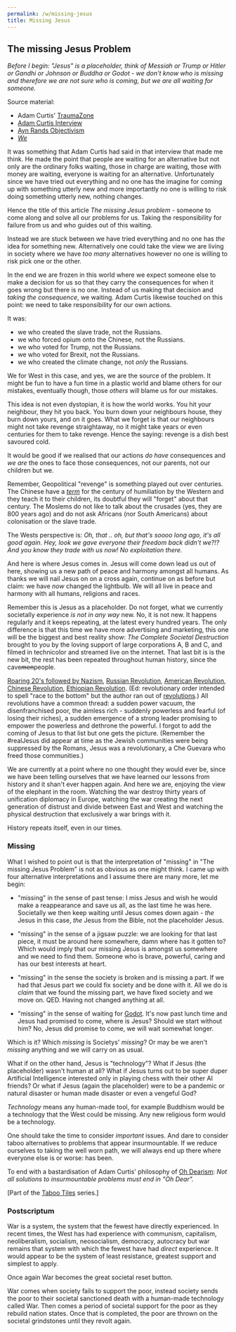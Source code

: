 ```yaml
---
permalink: /w/missing-jesus
title: Missing Jesus
---
```


## The missing Jesus Problem

*Before I begin: "Jesus" is a placeholder, think of Messiah or Trump or Hitler or Gandhi or Johnson or Buddha or Godot - we don't know who is missing and therefore we are not sure who is coming, but we are all waiting for someone.*

Source material:

- Adam Curtis' [TraumaZone](https://en.wikipedia.org/wiki/Russia_1985–1999:_TraumaZone)
- [Adam Curtis Interview](https://www.youtube.com/watch?v=663vLIYBcpI) 
- [Ayn Rands Objectivism](https://en.wikipedia.org/wiki/Objectivism)
- [*We*](https://en.wikipedia.org/wiki/We_(novel))

It was something that Adam Curtis had said in that interview that made me think. He made the point that people are waiting for an alternative but not only are the ordinary folks waiting, those in charge are waiting, those with money are waiting, everyone is waiting for an alternative. Unfortunately since we have tried out everything and no one has the imagine for coming up with something utterly new and more importantly no one is willing to risk doing something utterly new, nothing changes.

Hence the title of this article *The missing Jesus problem* - someone to come along and solve all our problems for us. Taking the responsibility for failure from us and who guides out of this waiting.

Instead we are stuck between we have tried everything and no one has  *the* idea for something new. Alternatively one could take the view we are living in society where we have *too many* alternatives however no one is willing to risk pick one or the other.

In the end we are frozen in this world where we expect someone else to make a decision for us so that they carry the consequences for when it goes wrong but there is no one. Instead of us making that decision and *taking the consequence*, we waiting. Adam Curtis likewise touched on this point: we need to take responsibility for our own actions.

It was:

- we who created the slave trade, not the Russians.
- we who forced opium onto the Chinese, not the Russians.
- we who voted for Trump, not the Russians. 
- we who voted for Brexit, not the Russians. 
- we who created the climate change, not *only* the Russians.

We for West in this case, and yes, we are the source of the problem. It might be fun to have a fun time in a plastic world and blame others for our mistakes, eventually though, those *others* will blame us for our mistakes.

This idea is not even dystopian, it is how the world works. You hit your neighbour, they hit you back. You burn down your neighbours house, they burn down yours, and on it goes. What we forget is that our neighbours might not take revenge straightaway, no it might take years or even centuries for them to take revenge. Hence the saying: revenge is a dish best savoured cold.

It would be good if we realised that our actions *do have* consequences and *we are* the ones to face those consequences, not our parents, not our children but we. 

Remember, Geopolitical "revenge" is something played out over centuries. The Chinese have a [*term*](https://en.wikipedia.org/wiki/Century_of_humiliation) for the century of humiliation by the Western and they teach it to their children, its doubtful they will "forget" about that century. The Moslems do not like to talk about the crusades (yes, they are 800 years ago) and do not ask Africans (nor South Americans) about colonisation or the slave trade.

The Wests perspective is: *Oh, that .. oh, but that's soooo long ago, it's all good again. Hey, look we gave everyone their freedom back didn't we?!? And you know they trade with us now! No exploitation there.*

And here is where Jesus comes in. Jesus will come down lead us out of here, showing us a new path of peace and harmony amongst all humans. As thanks we will nail Jesus on on a cross again, continue on as before but claim: we have *now* changed the lightbulb. We will all live in peace and harmony with all humans, religions and races. 

Remember this is Jesus as a placeholder. Do not forget, what we currently societally experience *is not in any way* new. No, it is not new. It happens regularly and it keeps repeating, at the latest every hundred years. The only difference is that this time we have more advertising and marketing, this one will be the biggest and best reality show: *The Complete Societal Destruction* brought to you by the loving support of large corporations A, B and C, and filmed in technicolor and streamed live on the internet. That last bit is is the new bit, the rest has been repeated throughout human history, since the cave~~men~~people.

[Roaring 20's followed by Nazism](https://en.wikipedia.org/wiki/Roaring_Twenties), [Russian Revolution](https://en.wikipedia.org/wiki/Russian_Revolution), [American Revolution](https://en.wikipedia.org/wiki/American_Revolution), [Chinese Revolution](https://en.wikipedia.org/wiki/Chinese_Communist_Revolution), [Ethiopian Revolution](https://en.wikipedia.org/wiki/Ethiopian_Revolution). (Ed: revolutionary order intended to spell "race to the bottom" but the author ran out of [revolutions](https://en.wikipedia.org/wiki/List_of_revolutions_and_rebellions).) All revolutions have a common thread: a sudden power vacuum, the disenfranchised poor, the aimless rich - suddenly powerless and fearful (of losing their riches), a sudden emergence of a strong leader promising to empower the powerless and dethrone the powerful. I forgot to add the coming of Jesus to that list but one gets the picture. (Remember the #realJesus did appear at time as the Jewish communities were being suppressed by the Romans, Jesus was a revolutionary, a Che Guevara who freed those communities.)

We are currently at a point where no one thought they would ever be, since we have been telling ourselves that we have learned our lessons from history and it shan't ever happen again. And here we are, enjoying the view of the elephant in the room. Watching the war destroy thirty years of unification diplomacy in Europe, watching the war creating the next generation of distrust and divide between East and West and watching the physical destruction that exclusively a war brings with it.

History repeats itself, even in our times. 

### Missing

What I wished to point out is that the interpretation of "missing" in "The missing Jesus Problem" is not as obvious as one might think. I came up with four alternative interpretations and I assume there are many more, let me begin:

- "missing" in the sense of past tense: I miss Jesus and wish he would make a reappearance and save us all, as the last time he was here. Societally we then keep waiting until Jesus comes down again - *the* Jesus in this case, *the* Jesus from the Bible, not the placeholder Jesus.

- "missing" in the sense of a jigsaw puzzle: we are looking for that last piece, it must be around here somewhere, damn where has it gotten to? Which would imply that our missing Jesus is amongst us somewhere and we need to find them. Someone who is brave, powerful, caring and has our best interests at heart.

- "missing" in the sense the society is broken and is missing a part. If we had that Jesus part we could fix society and be done with it. All we do is *claim* that we found the missing part, we have fixed society and we move on. QED. Having not changed anything at all.

- "missing" in the sense of waiting for [Godot](https://en.wikipedia.org/wiki/Waiting_for_Godot). It's now past lunch time and Jesus had promised to come, where is Jesus? Should we start without him? No, Jesus did promise to come, we will wait somewhat longer.

Which is it? Which *missing* is Societys' *missing*? Or  may be we aren't *missing* anything and we will carry on as usual.

What if on the other hand, Jesus is "technology"? What if Jesus (the placeholder) wasn't human at all? What if Jesus turns out to be super duper Artificial Intelligence interested only in playing chess with their other AI friends? Or what if Jesus (again the placeholder) were to be a pandemic or natural disaster or human made disaster or even a vengeful God? 

*Technology* means any human-made tool, for example Buddhism would be a technology that the West could be missing. Any new religious form would be a technology.

One should take the time to consider *important* issues. And dare to consider taboo alternatives to problems that appear insurmountable. If we reduce ourselves to taking the well worn path, we will always end up there where everyone else is or worse: has been.

To end with a bastardisation of Adam Curtis' philosophy of [Oh Dearism](https://thoughtmaybe.com/oh-dearism/): *Not all solutions to insurmountable problems must end in "Oh Dear".*

\[Part of the [Taboo Tiles](https://upo.sh/tt) series.\]

### Postscriptum 

War is a system, the system that the fewest have directly experienced. In recent times, the West has had experience with communism, capitalism, neoliberalism, socialism, neosocialism, democracy, autocracy but war remains that system with which the fewest have had *direct* experience. It would appear to be the system of least resistance, greatest support and simplest to apply. 

Once again War becomes the great societal reset button.

War comes when society fails to support the poor, instead society sends the poor to their societal sanctioned death with a human-made technology called War. Then comes a period of societal support for the poor as they rebuild nation states. Once that is completed, the poor are thrown on the societal grindstones until they revolt again.

